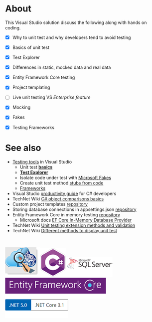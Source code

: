 # About

This Visual Studio solution discuss the following along with hands on coding.

- [x] Why to unit test and why developers tend to avoid testing
- [x] Basics of unit test
- [x] Test Explorer
- [x] Differences in static, mocked data and real data
- [x] Entity Framework Core testing
- [x] Project templating
- [ ] Live unit testing VS *Enterprise feature*
- [x] Mocking
- [x] Fakes
- [x] Testing Frameworks


# See also

- [Testing tools](https://docs.microsoft.com/en-us/visualstudio/test/?view=vs-2019) in Visual Studio
  - Unit test **[basics](https://docs.microsoft.com/en-us/visualstudio/test/unit-test-basics?view=vs-2019)**
  - **[Test Explorer](https://docs.microsoft.com/en-us/visualstudio/test/run-unit-tests-with-test-explorer?view=vs-2019)**
  - Isolate code under test with [Microsoft Fakes](https://docs.microsoft.com/en-us/visualstudio/test/isolating-code-under-test-with-microsoft-fakes?view=vs-2019)
  - Create unit test method [stubs from code](https://docs.microsoft.com/en-us/visualstudio/test/create-unit-tests-menu?view=vs-2019)
  - [Frameworks](https://docs.microsoft.com/en-us/visualstudio/test/install-third-party-unit-test-frameworks?view=vs-2019)
- Visual Studio [productivity guide](https://docs.microsoft.com/en-us/visualstudio/ide/csharp-developer-productivity?view=vs-2019) for C# developers
- TechNet Wiki [C# object comparisons basics](https://social.technet.microsoft.com/wiki/contents/articles/53309.c-object-comparisons-basics.aspx)
- Custom project templates [repository](https://github.com/karenpayneoregon/vs2019-custom-project-templates)
- Storing database connections in appsettings.json [repository](https://github.com/karenpayneoregon/configuration-helpers)
- Entity Framework Core in memory testing [repository](https://github.com/karenpayneoregon/EntityFrameworkCoreInMemoryTesting)
  - Microsoft docs [EF Core In-Memory Database Provider](https://docs.microsoft.com/en-us/ef/core/providers/in-memory/?tabs=dotnet-core-cli)
- TechNet Wiki [Unit testing extension methods and validation](https://social.technet.microsoft.com/wiki/contents/articles/51706.c-unit-testing-extension-methods-and-validation.aspx)
- TechNet Wiki [Different methods to display unit test](https://social.technet.microsoft.com/wiki/contents/articles/51303.visual-studio-different-methods-to-display-unit-test.aspx)

</br>

![Unit Testing](assets/unitTesting.png)![Csharp Small](assets/csharpSmall.png)![Sql Server1](assets/sql-server1.png) ![Efcore](assets/efcore.png) ![Versions](assets/Versions.png)
